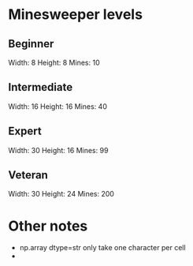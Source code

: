 # Minesweeper levels
## Beginner
Width: 8
Height: 8
Mines: 10

## Intermediate
Width: 16
Height: 16
Mines: 40

## Expert
Width: 30
Height: 16
Mines: 99

## Veteran
Width: 30
Height: 24
Mines: 200

# Other notes
- np.array dtype=str only take one character per cell
- 
